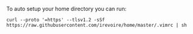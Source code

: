 To auto setup your home directory you can run:
```
curl --proto '=https' --tlsv1.2 -sSf https://raw.githubusercontent.com/irevoire/home/master/.vimrc | sh
```
